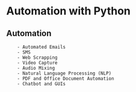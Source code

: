# Automation with Python
## Automation
        - Automated Emails
        - SMS
        - Web Scrapping
        - Video Capture
        - Audio Mixing
        - Natural Language Processing (NLP)
        - PDF and Office Document Automation
        - Chatbot and GUIs
